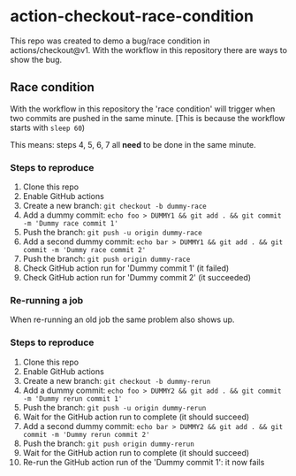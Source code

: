 # action-checkout-race-condition

This repo was created to demo a bug/race condition in actions/checkout@v1.
With the workflow in this repository there are ways to show the bug.


## Race condition

With the workflow in this repository the 'race condition' will trigger
when two commits are pushed in the same minute. [This is because the
workflow starts with `sleep 60`)

This means: steps 4, 5, 6, 7 all **need** to be done in the same minute.

### Steps to reproduce

1. Clone this repo
2. Enable GitHub actions
3. Create a new branch: `git checkout -b dummy-race`
4. Add a dummy commit: `echo foo > DUMMY1 && git add . && git commit -m 'Dummy race commit 1'`
5. Push the branch: `git push -u origin dummy-race`
6. Add a second dummy commit: `echo bar > DUMMY1 && git add . && git commit -m 'Dummy race commit 2'`
7. Push the branch: `git push origin dummy-race`
8. Check GitHub action run for 'Dummy commit 1' (it failed)
9. Check GitHub action run for 'Dummy commit 2' (it succeeded)

### Re-running a job

When re-running an old job the same problem also shows up.

### Steps to reproduce

1. Clone this repo
2. Enable GitHub actions
3. Create a new branch: `git checkout -b dummy-rerun`
4. Add a dummy commit: `echo foo > DUMMY2 && git add . && git commit -m 'Dummy rerun commit 1'`
5. Push the branch: `git push -u origin dummy-rerun`
6. Wait for the GitHub action run to complete (it should succeed)
7. Add a second dummy commit: `echo bar > DUMMY2 && git add . && git commit -m 'Dummy rerun commit 2'`
8. Push the branch: `git push origin dummy-rerun`
9. Wait for the GitHub action run to complete (it should succeed)
10. Re-run the GitHub action run of the 'Dummy commit 1': it now fails
